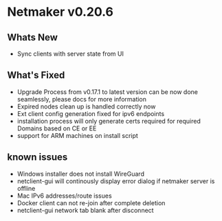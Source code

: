 
# Netmaker v0.20.6

## Whats New
- Sync clients with server state from UI

## What's Fixed
- Upgrade Process from v0.17.1 to latest version can be now done seamlessly, please docs for more information
- Expired nodes clean up is handled correctly now
- Ext client config generation fixed for ipv6 endpoints
- installation process will only generate certs required for required Domains based on CE or EE
- support for ARM machines on install script
     
## known issues
- Windows installer does not install WireGuard
- netclient-gui will continously display error dialog if netmaker server is offline
- Mac IPv6 addresses/route issues
- Docker client can not re-join after complete deletion
- netclient-gui network tab blank after disconnect


